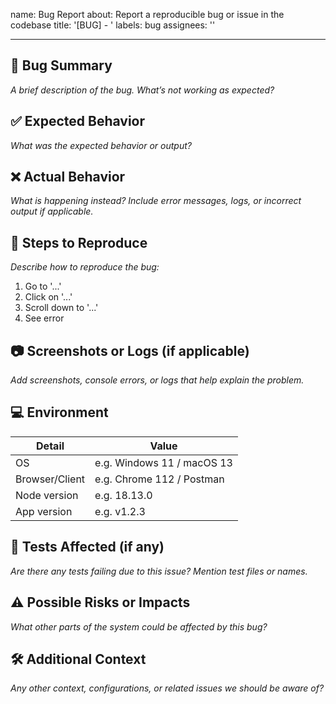 name: Bug Report
about: Report a reproducible bug or issue in the codebase
title: '[BUG] - <Short description>'
labels: bug
assignees: ''

---

## 🐞 Bug Summary

_A brief description of the bug. What’s not working as expected?_

## ✅ Expected Behavior

_What was the expected behavior or output?_

## ❌ Actual Behavior

_What is happening instead? Include error messages, logs, or incorrect output if applicable._

## 🔁 Steps to Reproduce

_Describe how to reproduce the bug:_

1. Go to '...'
2. Click on '...'
3. Scroll down to '...'
4. See error

## 📷 Screenshots or Logs (if applicable)

_Add screenshots, console errors, or logs that help explain the problem._

## 💻 Environment

| Detail         | Value                   |
|----------------|-------------------------|
| OS             | e.g. Windows 11 / macOS 13 |
| Browser/Client | e.g. Chrome 112 / Postman |
| Node version   | e.g. 18.13.0             |
| App version    | e.g. v1.2.3              |

## 🧪 Tests Affected (if any)

_Are there any tests failing due to this issue? Mention test files or names._

## ⚠️ Possible Risks or Impacts

_What other parts of the system could be affected by this bug?_

## 🛠 Additional Context

_Any other context, configurations, or related issues we should be aware of?_

